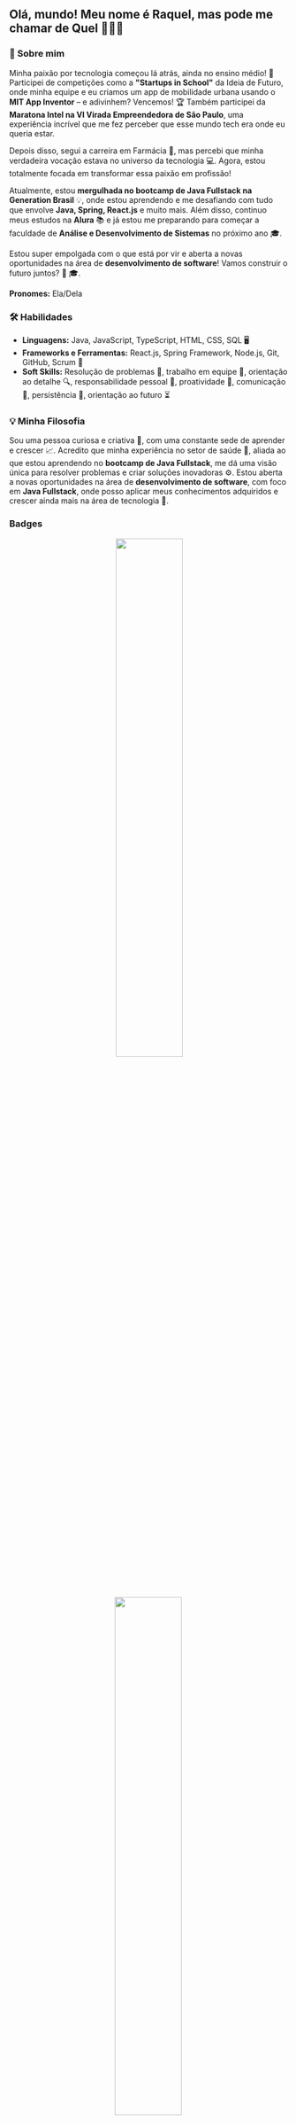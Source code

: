 ## Olá, mundo! Meu nome é Raquel, mas pode me chamar de Quel 👩‍💻✨

### 🌟 Sobre mim

Minha paixão por tecnologia começou lá atrás, ainda no ensino médio! 🚀 Participei de competições como a **"Startups in School"** da Ideia de Futuro, onde minha equipe e eu criamos um app de mobilidade urbana usando o **MIT App Inventor** – e adivinhem? Vencemos! 🏆 Também participei da **Maratona Intel na VI Virada Empreendedora de São Paulo**, uma experiência incrível que me fez perceber que esse mundo tech era onde eu queria estar.

Depois disso, segui a carreira em Farmácia 💊, mas percebi que minha verdadeira vocação estava no universo da tecnologia 💻. Agora, estou totalmente focada em transformar essa paixão em profissão!

Atualmente, estou **mergulhada no bootcamp de Java Fullstack na Generation Brasil** 💡, onde estou aprendendo e me desafiando com tudo que envolve **Java, Spring, React.js** e muito mais. Além disso, continuo meus estudos na **Alura** 📚 e já estou me preparando para começar a faculdade de **Análise e Desenvolvimento de Sistemas** no próximo ano 🎓.

Estou super empolgada com o que está por vir e aberta a novas oportunidades na área de **desenvolvimento de software**! Vamos construir o futuro juntos? 🚀
🎓.

**Pronomes:** Ela/Dela

### 🛠️ Habilidades
* **Linguagens:** Java, JavaScript, TypeScript, HTML, CSS, SQL 🖥️
* **Frameworks e Ferramentas:** React.js, Spring Framework, Node.js, Git, GitHub, Scrum 🔧
* **Soft Skills:** Resolução de problemas 🧠, trabalho em equipe 👥, orientação ao detalhe 🔍, responsabilidade pessoal 🎯, proatividade 🚀, comunicação 💬, persistência 💪, orientação ao futuro ⏳

### 💡 Minha Filosofia
Sou uma pessoa curiosa e criativa 🎨, com uma constante sede de aprender e crescer 📈. Acredito que minha experiência no setor de saúde 💉, aliada ao que estou aprendendo no **bootcamp de Java Fullstack**, me dá uma visão única para resolver problemas e criar soluções inovadoras ⚙️. Estou aberta a novas oportunidades na área de **desenvolvimento de software**, com foco em **Java Fullstack**, onde posso aplicar meus conhecimentos adquiridos e crescer ainda mais na área de tecnologia 🚀.

### Badges 
<div align="center">
  <img src="https://github-readme-stats.vercel.app/api?username=raquelmorabito&show_icons=true&theme=radical" width="49%">  <img src="https://github-readme-stats.vercel.app/api/top-langs/?username=raquelmorabito&layout=compact&theme=radical" width="49%" />
</div>

### 🌐 Conecte-se comigo 
<div> 
  <a href="https://www.linkedin.com/in/raquelmorabito/" target="_blank"><img src="https://img.shields.io/badge/-LinkedIn-%230077B5?style=for-the-badge&logo=linkedin&logoColor=white" target="_blank"></a> 
   <a href="https://discord.gg/wagxzStdcR](https://discord.com/users/1282171684740272220" target="_blank"><img src="https://img.shields.io/badge/Discord-7289DA?style=for-the-badge&logo=discord&logoColor=white" target="_blank"></a> 
</div>

**#java #javascript #reactjs #spring #fullstack #tech #womenintech #javamosjuntes**
